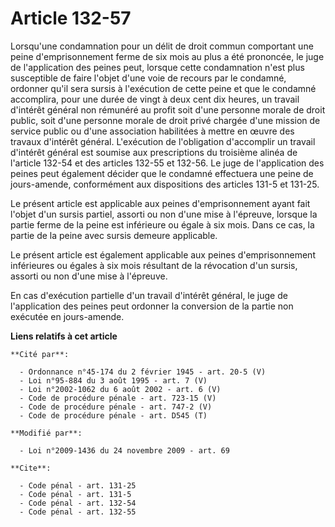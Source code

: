 # Article 132-57

Lorsqu'une condamnation pour un délit de droit commun comportant une peine d'emprisonnement ferme de six mois au plus a été
prononcée, le juge de l'application des peines peut, lorsque cette condamnation n'est plus susceptible de faire l'objet d'une
voie de recours par le condamné, ordonner qu'il sera sursis à l'exécution de cette peine et que le condamné accomplira, pour
une durée de vingt à deux cent dix heures, un travail d'intérêt général non rémunéré au profit soit d'une personne morale de
droit public, soit d'une personne morale de droit privé chargée d'une mission de service public ou d'une association
habilitées à mettre en œuvre des travaux d'intérêt général.  L'exécution de l'obligation d'accomplir un travail d'intérêt
général est soumise aux prescriptions du troisième alinéa de l'article 132-54 et des articles 132-55 et 132-56. Le juge de
l'application des peines peut également décider que le condamné effectuera une peine de jours-amende, conformément aux
dispositions des articles 131-5 et 131-25.

Le présent article est applicable aux peines d'emprisonnement ayant fait l'objet d'un sursis partiel, assorti ou non d'une
mise à l'épreuve, lorsque la partie ferme de la peine est inférieure ou égale à six mois. Dans ce cas, la partie de la peine
avec sursis demeure applicable. 

Le présent article est également applicable aux peines d'emprisonnement inférieures ou égales à six mois résultant de la
révocation d'un sursis, assorti ou non d'une mise à l'épreuve. 

En cas d'exécution partielle d'un travail d'intérêt général, le juge de l'application des peines peut ordonner la conversion
de la partie non exécutée en jours-amende.

**Liens relatifs à cet article**

	**Cité par**:

	  - Ordonnance n°45-174 du 2 février 1945 - art. 20-5 (V)
	  - Loi n°95-884 du 3 août 1995 - art. 7 (V)
	  - Loi n°2002-1062 du 6 août 2002 - art. 6 (V)
	  - Code de procédure pénale - art. 723-15 (V)
	  - Code de procédure pénale - art. 747-2 (V)
	  - Code de procédure pénale - art. D545 (T)

	**Modifié par**:

	  - Loi n°2009-1436 du 24 novembre 2009 - art. 69

	**Cite**:

	  - Code pénal - art. 131-25
	  - Code pénal - art. 131-5
	  - Code pénal - art. 132-54
	  - Code pénal - art. 132-55
